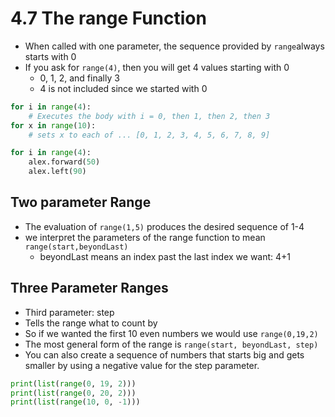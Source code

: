# 4.7 The range Function

- When called with one parameter, the sequence provided by `range`always starts with 0
- If you ask for `range(4)`, then you will get 4 values starting with 0
    - 0, 1, 2, and finally 3
    - 4 is not included since we started with 0

```python
for i in range(4):
    # Executes the body with i = 0, then 1, then 2, then 3
for x in range(10):
    # sets x to each of ... [0, 1, 2, 3, 4, 5, 6, 7, 8, 9]
```

```python
for i in range(4):
    alex.forward(50)
    alex.left(90)
```

## Two parameter Range

- The evaluation of `range(1,5)` produces the desired sequence of 1-4
- we interpret the parameters of the range function to mean `range(start,beyondLast)`
    - beyondLast means an index past the last index we want: 4+1

## Three Parameter Ranges

- Third parameter: step
- Tells the range what to count by
- So if we wanted the first 10 even numbers we would use `range(0,19,2)`
- The most general form of the range is `range(start, beyondLast, step)`
- You can also create a sequence of numbers that starts big and gets smaller by using a negative value for the step parameter.

```python
print(list(range(0, 19, 2)))
print(list(range(0, 20, 2)))
print(list(range(10, 0, -1)))
```